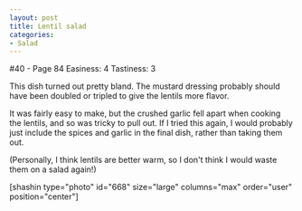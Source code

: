```yaml
---
layout: post
title: Lentil salad
categories:
- Salad
---
```


#40 - Page 84
Easiness: 4
Tastiness: 3

This dish turned out pretty bland. The mustard dressing probably should have been doubled or tripled to give the lentils more flavor.

It was fairly easy to make, but the crushed garlic fell apart when cooking the lentils, and so was tricky to pull out. If I tried this again, I would probably just include the spices and garlic in the final dish, rather than taking them out.

(Personally, I think lentils are better warm, so I don't think I would waste them on a salad again!)

[shashin type="photo" id="668" size="large" columns="max" order="user" position="center"]
